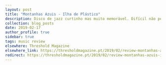 ```yaml
---
layout: post
title: "Montanhas Azuis - Ilha de Plástico"
description: Disco de jazz curtinho mas muito memorável. Difícil não pensar nos êxitos mais etéreos dos Mahavishnu Orchestra ou na música do quarto mundo do Hassel.
collection: blog_posts
date: 2019-02-17
author_profile: true
sidebar: true
tags: music review
elsewhere: Threshold Magazine
elsewhere_link: https://thresholdmagazine.pt/2019/02/review-montanhas-azuis-ilha-de-plastico.html
redirect: https://thresholdmagazine.pt/2019/02/review-montanhas-azuis-ilha-de-plastico.html
---
```

